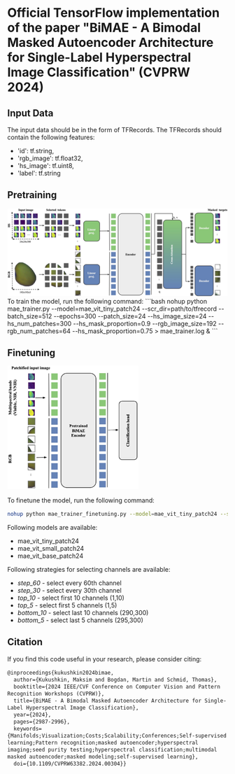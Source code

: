 # Official TensorFlow implementation of the paper "BiMAE - A Bimodal Masked Autoencoder Architecture for Single-Label Hyperspectral Image Classification" (CVPRW 2024)

## Input Data
The input data should be in the form of TFRecords. The TFRecords should contain the following features:
- 'id': tf.string,
- 'rgb_image': tf.float32,
- 'hs_image': tf.uint8,
- 'label': tf.string


## Pretraining

<img src="imgs/BiMAE_pretraining.jpg" alt="BiMAE pretraining" style="width:600px;"/>
To train the model, run the following command:
```bash
nohup python mae_trainer.py --model=mae_vit_tiny_patch24 --scr_dir=path/to/tfrecord --batch_size=512 --epochs=300 --patch_size=24 --hs_image_size=24 --hs_num_patches=300 --hs_mask_proportion=0.9 --rgb_image_size=192 --rgb_num_patches=64 --hs_mask_proportion=0.75 > mae_trainer.log &  
```

## Finetuning


<img src="imgs/BiMAE_finetuning.jpg" alt="BiMAE finetuning" style="width:300px;"/>

To finetune the model, run the following command:
```bash
nohup python mae_trainer_finetuning.py --model=mae_vit_tiny_patch24 --select_channels_strategy=step_60 --scr_dir=path/to/tfrecord --batch_size=512 --epochs=50 --patch_size=24 --hs_image_size=24 --hs_num_patches=300 --hs_mask_proportion=0.9 --rgb_image_size=192 --rgb_num_patches=64 --hs_mask_proportion=0.75  --num_classes=19 --from_scratch=True --target_modalities=bimodal > mae_trainer_finetuning.log &  
```

Following models are available:
- mae_vit_tiny_patch24
- mae_vit_small_patch24
- mae_vit_base_patch24

Following strategies for selecting channels are available:
- *step_60*  - select every 60th channel
- *step_30* - select every 30th channel
- *top_10* - select first 10 channels (1,10)
- *top_5* - select first 5 channels (1,5)
- *bottom_10* - select last 10 channels (290,300)
- *bottom_5* - select last 5 channels (295,300)
## Citation
If you find this code useful in your research, please consider citing:
```
@inproceedings{kukushkin2024bimae,
  author={Kukushkin, Maksim and Bogdan, Martin and Schmid, Thomas},
  booktitle={2024 IEEE/CVF Conference on Computer Vision and Pattern Recognition Workshops (CVPRW)}, 
  title={BiMAE - A Bimodal Masked Autoencoder Architecture for Single-Label Hyperspectral Image Classification}, 
  year={2024},
  pages={2987-2996},
  keywords={Manifolds;Visualization;Costs;Scalability;Conferences;Self-supervised learning;Pattern recognition;masked autoencoder;hyperspectral imaging;seed purity testing;hyperspectral classification;multimodal masked autoencoder;masked modeling;self-supervised learning},
  doi={10.1109/CVPRW63382.2024.00304}}
```

